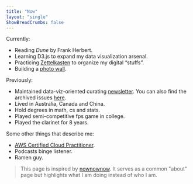 ```yaml
---
title: "Now"
layout: "single"
ShowBreadCrumbs: false
---
```


Currently:

- Reading *Dune* by Frank Herbert.
- Learning D3.js to expand my data visualization arsenal.
- Practicing [Zettelkasten](https://en.wikipedia.org/wiki/Zettelkasten) to organize my digital “stuffs”.
- Building a [photo wall](https://airavo.netlify.app/).

Previously:

- Maintained data-viz-oriented curating [newsletter](https://world.hey.com/qrui). You can also find the archived issues [here](/nopie/).
- Lived in Australia, Canada and China.
- Hold degrees in math, cs and stats.
- Played semi-competitive fps game in college.
- Played the clarinet for 8 years.

Some other things that describe me:

- [AWS Certified Cloud Practitioner](https://www.youracclaim.com/badges/02bde1d0-0a61-4ad3-a268-a73138b37855/public_url).
- Podcasts binge listener.
- Ramen guy.

> This page is inspired by [nownownow](https://nownownow.com/about). It serves as a common "about" page but highlights what I am doing instead of who I am.
